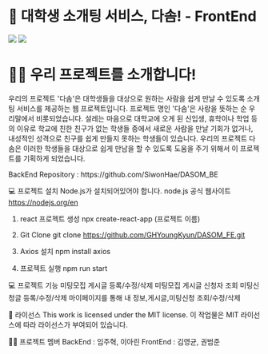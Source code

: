 <div>
<h1>🤝 대학생 소개팅 서비스, 다솜! - FrontEnd </h1>
<img src="https://img.shields.io/badge/React-#61DAFB?style=for-the-badge&logo=React&logoColor=white">
<img src="https://img.shields.io/badge/Axios-#5A29E4?style=for-the-badge&logo=Axios&logoColor=white">

<h1>🙋‍♂️ 우리 프로젝트를 소개합니다! </h1>
<p> 우리의 프로젝트 '다솜'은 대학생들을 대상으로 원하는 사람을 쉽게 만날 수 있도록 소개팅 서비스를 제공하는 웹 프로젝트입니다. 프로젝트 명인 '다솜'은 사랑을 뜻하는 순 우리말에서 비롯되었습니다.
 설레는 마음으로 대학교에 오게 된 신입생, 휴학이나 학업 등의 이유로 학교에 친한 친구가 없는 학생들 중에서 새로운 사람을 만날 기회가 없거나, 내성적인 성격으로 친구를 쉽게 만들지 못하는 학생들이 있습니다. 우리의 프로젝트 다솜은 이러한 학생들을 대상으로 쉽게 만남을 할 수 있도록 도움을 주기 위해서 이 프로젝트를 기획하게 되었습니다. </p>

<p>BackEnd Repository : https://github.com/SiwonHae/DASOM_BE </p>

💻 프로젝트 설치
Node.js가 설치되어있어야 합니다.
node.js 공식 웹사이트 https://nodejs.org/en

1. react 프로젝트 생성
npx create-react-app (프로젝트 이름)

2. Git Clone
git clone https://github.com/GHYoungKyun/DASOM_FE.git

3. Axios 설치
npm install axios

4. 프로젝트 실행
npm run start

💻 프로젝트 기능
미팅모집 게시글 등록/수정/삭제
미팅모집 게시글 신청자 조회
미팅신청글 등록/수정/삭제
마이페이지를 통해 내 정보,게시글,미팅신청 조회/수정/삭제

🪪 라이선스
 This work is licensed under the MIT license.
 이 작업물은 MIT 라이선스에 따라 라이선스가 부여되어 있습니다.

🧑‍💻 프로젝트 멤버
BackEnd : 임주혁, 이아린
FrontEnd : 김영균, 권범준
</div>
